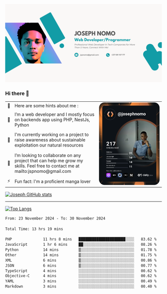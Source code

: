 ![Banner of my profile!](/Joseph_NOMO_NEW.png "Banner")

### Hi there 👋

<!--- | --  | 👋  | Here are some hints about me :                                                                                                 | <td rowspan=6><img src="/devcard.svg" width="400" alt="Joseph NOMO's Dev Card"/></td> |
| --- | --- | ------------------------------------------------------------------------------------------------------------------------------ | ------------------------------------------------------------------------------------- |
| --  | 🔭  | I’m a web developer and I mostly focus on backends app using PHP, NestJs, Python                                               |
| --  | 🦁  | I'm currently working on a project to raise awareness about sustainable exploitation our natural resources                     |
| --  | 👯  | I’m looking to collaborate on any project that can help me grow my skills. Feel free to contact me at mailto:jspnomo@gmail.com |
| --  | ⚡  | Fun fact: I'm a proficient manga lover                                                                                         |
--->

<table>
    <tr>
        <td width="1%">👋</td>
        <td width="55%">Here are some hints about me :</td>
        <td rowspan=6 width="44%"><img src="/devcard.svg" width="400" alt="Joseph NOMO's Dev Card"/></td>
    </tr>
    <tr>
        <td>🔭</td>
        <td>I’m a web developer and I mostly focus on backends app using PHP, NestJs, Python</td>
    </tr>
    <tr>
        <td>🦁</td>
        <td>I'm currently working on a project to raise awareness about sustainable exploitation our natural resources</td>
    </tr>
    <tr>
        <td>👯</td>
        <td>I’m looking to collaborate on any project that can help me grow my skills. Feel free to contact me at mailto:jspnomo@gmail.com</td>
    </tr>
    <tr>
        <td>⚡</td>
        <td>Fun fact: I'm a proficient manga lover</td>
    </tr>

</table>

[![Joseph GitHub stats](https://github-readme-stats-seven-sigma-53.vercel.app/api?username=Jspascal)](https://github.com/Jspascal/github-readme-stats)

---

[![Top Langs](https://github-readme-stats-seven-sigma-53.vercel.app/api/top-langs/?username=Jspascal&layout=compact)](https://github.com/Jspascal/github-readme-stats)

<!--START_SECTION:waka-->

```txt
From: 23 November 2024 - To: 30 November 2024

Total Time: 13 hrs 19 mins

PHP              11 hrs 8 mins   █████████████████████░░░░   83.62 %
JavaScript       1 hr 6 mins     ██░░░░░░░░░░░░░░░░░░░░░░░   08.26 %
Python           14 mins         ▒░░░░░░░░░░░░░░░░░░░░░░░░   01.78 %
Other            14 mins         ▒░░░░░░░░░░░░░░░░░░░░░░░░   01.75 %
XML              6 mins          ▒░░░░░░░░░░░░░░░░░░░░░░░░   00.86 %
JSON             6 mins          ▒░░░░░░░░░░░░░░░░░░░░░░░░   00.77 %
TypeScript       4 mins          ░░░░░░░░░░░░░░░░░░░░░░░░░   00.62 %
Objective-C      4 mins          ░░░░░░░░░░░░░░░░░░░░░░░░░   00.62 %
YAML             3 mins          ░░░░░░░░░░░░░░░░░░░░░░░░░   00.49 %
Markdown         3 mins          ░░░░░░░░░░░░░░░░░░░░░░░░░   00.40 %
```

<!--END_SECTION:waka-->
